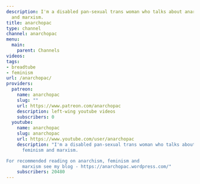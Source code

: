 ```yaml
---
description: I'm a disabled pan-sexual trans woman who talks about anarchism, feminism
  and marxism.
title: anarchopac
type: channel
channel: anarchopac
menu:
  main:
    parent: Channels
videos:
tags:
- breadtube
- feminism
url: /anarchopac/
providers:
  patreon:
    name: anarchopac
    slug: ""
    url: https://www.patreon.com/anarchopac
    description: left-wing youtube videos
    subscribers: 0
  youtube:
    name: anarchopac
    slug: anarchopac
    url: https://www.youtube.com/user/anarchopac
    description: "I'm a disabled pan-sexual trans woman who talks about anarchism,
      feminism and marxism. 

For recommended reading on anarchism, feminism and
      marxism see my blog - https://anarchopac.wordpress.com/"
    subscribers: 20480
---
```

